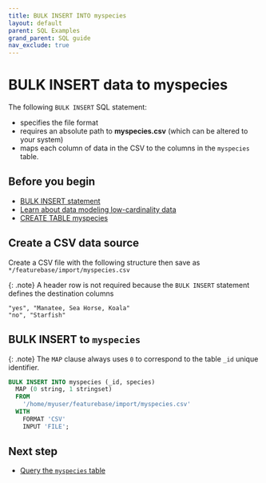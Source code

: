 ```yaml
---
title: BULK INSERT INTO myspecies
layout: default
parent: SQL Examples
grand_parent: SQL guide
nav_exclude: true
---
```


# BULK INSERT data to myspecies

The following `BULK INSERT` SQL statement:
* specifies the file format
* requires an absolute path to **myspecies.csv** (which can be altered to your system)
* maps each column of data in the CSV to the columns in the `myspecies` table.

## Before you begin

* [BULK INSERT statement](/docs/sql-guide/statements/statement-insert-bulk)
* [Learn about data modeling low-cardinality data](/docs/cloud/cloud-faq/cloud-faq-data-modeling)
* [CREATE TABLE myspecies](/docs/sql-guide/examples/sql-eg-table/sql-eg-table-create-myspecies)

## Create a CSV data source

Create a CSV file with the following structure then save as `*/featurebase/import/myspecies.csv`

{: .note}
A header row is not required because the `BULK INSERT` statement defines the destination columns

```
"yes", "Manatee, Sea Horse, Koala"
"no", "Starfish"
```

## BULK INSERT to `myspecies`

{: .note}
The `MAP` clause always uses `0` to correspond to the table `_id` unique identifier.

```sql
BULK INSERT INTO myspecies (_id, species)
  MAP (0 string, 1 stringset)
  FROM
    '/home/myuser/featurebase/import/myspecies.csv'
  WITH
    FORMAT 'CSV'
    INPUT 'FILE';
```

## Next step

* [Query the `myspecies` table](/docs/sql-guide/examples/sql-eg-select/sql-eg-select-myspecies)
